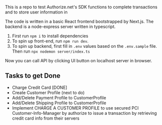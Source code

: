 This is a repo to test Authorize.net's SDK functions to complete transactions and to store user information in

The code is written in a basic React frontend bootstrapped by Next.js.
The backend is a node-express server written in typescript.

1. First run `npm i` to install dependencies
2. To spin up front-end, run `npm run dev`.
3. To spin up backend, first fill in `.env` values based on the `.env.sample` file. Then run `npx nodemon server/index.ts`

Now you can call API by clicking UI button on localhost server in browser.

## Tasks to get Done

- Charge Credit Card [DONE]
- Create Customer Profile (next to do)
- Add/Delete Payment Profile to CustomerProfile
- Add/Delete Shipping Profile to CustomerProfile
- Implement CHARGE A CUSTOMER PROFILE to use secured PCI Customer-Info-Manager by authorize to issue a transaction by retrieving credit card info from their servers
